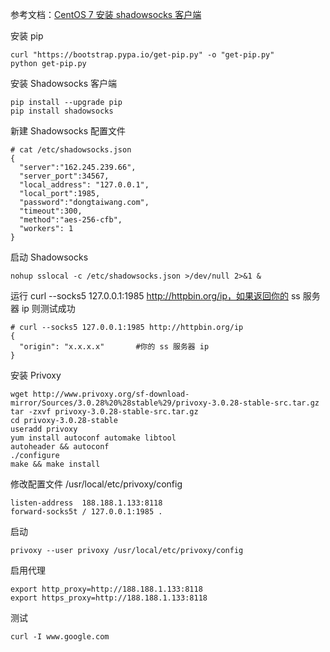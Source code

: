 参考文档：[CentOS 7 安装 shadowsocks 客户端](https://brickyang.github.io/2017/01/14/CentOS-7-%E5%AE%89%E8%A3%85-Shadowsocks-%E5%AE%A2%E6%88%B7%E7%AB%AF/)

安装 pip

```
curl "https://bootstrap.pypa.io/get-pip.py" -o "get-pip.py"
python get-pip.py
```

安装 Shadowsocks 客户端

```
pip install --upgrade pip
pip install shadowsocks
```

新建 Shadowsocks 配置文件 

```
# cat /etc/shadowsocks.json 
{
  "server":"162.245.239.66",            
  "server_port":34567,                
  "local_address": "127.0.0.1",  
  "local_port":1985,                 
  "password":"dongtaiwang.com",        
  "timeout":300,                  
  "method":"aes-256-cfb",        
  "workers": 1                   
}
```

启动 Shadowsocks

```
nohup sslocal -c /etc/shadowsocks.json >/dev/null 2>&1 &
```

运行 curl --socks5 127.0.0.1:1985 http://httpbin.org/ip，如果返回你的 ss 服务器 ip 则测试成功

```
# curl --socks5 127.0.0.1:1985 http://httpbin.org/ip
{
  "origin": "x.x.x.x"       #你的 ss 服务器 ip
}
```

安装 Privoxy

```
wget http://www.privoxy.org/sf-download-mirror/Sources/3.0.28%20%28stable%29/privoxy-3.0.28-stable-src.tar.gz
tar -zxvf privoxy-3.0.28-stable-src.tar.gz
cd privoxy-3.0.28-stable
useradd privoxy
yum install autoconf automake libtool
autoheader && autoconf
./configure
make && make install
```

修改配置文件 /usr/local/etc/privoxy/config

```
listen-address  188.188.1.133:8118
forward-socks5t / 127.0.0.1:1985 .
```

启动

```
privoxy --user privoxy /usr/local/etc/privoxy/config
```

启用代理

```
export http_proxy=http://188.188.1.133:8118
export https_proxy=http://188.188.1.133:8118
```

测试

```
curl -I www.google.com
```